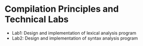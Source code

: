 # Compilation Principles and Technical Labs
- Lab1: Design and implementation of lexical analysis program
- Lab2: Design and implementation of syntax analysis program